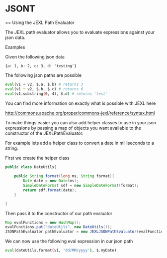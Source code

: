 JSONT
=====

== Using the JEXL Path Evaluator

The JEXL path evaluator allows you to evaluate expressions against your json data.

Examples

Given the following json data

```
{a: 1, b: 2, c: 3, d: 'testing'}
```

The following json paths are possible

```sh
eval(v1 + v2, $.a, $.b) # returns 3
eval(v1 * v2, $.b, $.c) # returns 6
eval(v1.substring(0, 4), $.d) # returns 'test'
```

You can find more information on exactly what is possible with JEXL here

http://commons.apache.org/proper/commons-jexl/reference/syntax.html

To make things easier you can also add helper classes to use in your json expressions by passing a map of objects you want available to the constructor of the JEXLPathEvaluator.

For example lets add a helper class to convert a date in milliseconds to a string.

First we create the helper class

```java
public class DateUtils{
	
	public String format(long ms, String format){
		Date date = new Date(ms);
		SimpleDateFormat sdf = new SimpleDateFormat(format);
		return sdf.format(date);
	}

}
```

Then pass it to the constructor of our path evaluator

```java
Map evalFunctions = new HashMap();
evalFunctions.put("dateUtils", new DateUtils());
JSONPathEvaluator pathEvaluator = new JEXLJSONPathEvaluator(evalFunctions);
```

We can now use the following eval expression in our json path

```sh
eval(dateUtils.format(v1, 'dd/MM/yyyy'), $.myDate)
```
